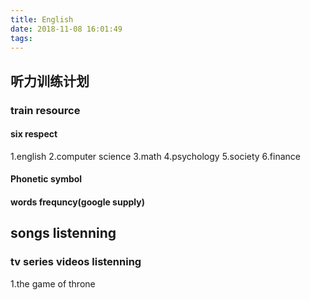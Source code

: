 ```yaml
---
title: English
date: 2018-11-08 16:01:49
tags:
---
```







## **听力训练计划**

### train resource
#### six respect
1.english
2.computer science
3.math
4.psychology
5.society
6.finance

#### Phonetic symbol

#### words frequncy(google supply)


## songs listenning





### tv series videos listenning
1.the game of throne





























